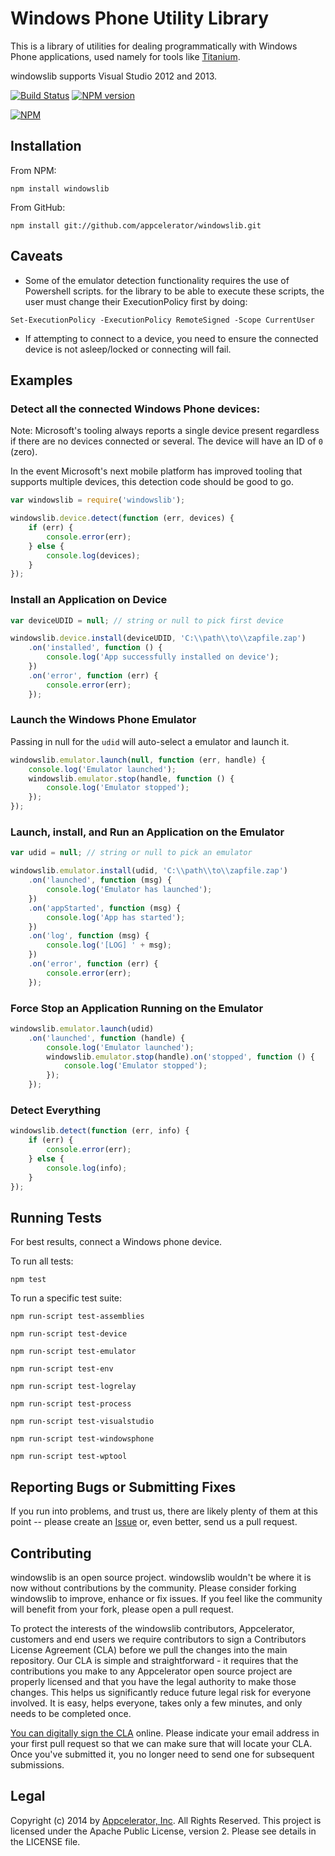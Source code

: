 # Windows Phone Utility Library

This is a library of utilities for dealing programmatically with Windows Phone applications,
used namely for tools like [Titanium](https://github.com/appcelerator/titanium).

windowslib supports Visual Studio 2012 and 2013.

[![Build Status](https://travis-ci.org/appcelerator/windowslib.svg?branch=master)](https://travis-ci.org/appcelerator/windowslib) [![NPM version](https://badge.fury.io/js/windowslib.svg)](http://badge.fury.io/js/windowslib)

[![NPM](https://nodei.co/npm/windowslib.png?downloads=true&stars=true)](https://nodei.co/npm/windowslib/)

## Installation

From NPM:

	npm install windowslib

From GitHub:

	npm install git://github.com/appcelerator/windowslib.git

## Caveats
- Some of the emulator detection functionality requires the use of Powershell scripts. for the library to be able to execute these scripts, the user must change their ExecutionPolicy first by doing:
```
Set-ExecutionPolicy -ExecutionPolicy RemoteSigned -Scope CurrentUser
```
- If attempting to connect to a device, you need to ensure the connected device is not asleep/locked or connecting will fail.

## Examples

### Detect all the connected Windows Phone devices:

Note: Microsoft's tooling always reports a single device present regardless if
there are no devices connected or several. The device will have an ID of `0`
(zero).

In the event Microsoft's next mobile platform has improved tooling that supports
multiple devices, this detection code should be good to go.

```javascript
var windowslib = require('windowslib');

windowslib.device.detect(function (err, devices) {
	if (err) {
		console.error(err);
	} else {
		console.log(devices);
	}
});
```

### Install an Application on Device

```javascript
var deviceUDID = null; // string or null to pick first device

windowslib.device.install(deviceUDID, 'C:\\path\\to\\zapfile.zap')
	.on('installed', function () {
		console.log('App successfully installed on device');
	})
	.on('error', function (err) {
		console.error(err);
	});
```

### Launch the Windows Phone Emulator

Passing in null for the `udid` will auto-select a emulator and launch it.

```javascript
windowslib.emulator.launch(null, function (err, handle) {
	console.log('Emulator launched');
	windowslib.emulator.stop(handle, function () {
		console.log('Emulator stopped');
	});
});
```

### Launch, install, and Run an Application on the Emulator

```javascript
var udid = null; // string or null to pick an emulator

windowslib.emulator.install(udid, 'C:\\path\\to\\zapfile.zap')
	.on('launched', function (msg) {
		console.log('Emulator has launched');
	})
	.on('appStarted', function (msg) {
		console.log('App has started');
	})
	.on('log', function (msg) {
		console.log('[LOG] ' + msg);
	})
	.on('error', function (err) {
		console.error(err);
	});
```

### Force Stop an Application Running on the Emulator

```javascript
windowslib.emulator.launch(udid)
	.on('launched', function (handle) {
		console.log('Emulator launched');
		windowslib.emulator.stop(handle).on('stopped', function () {
			console.log('Emulator stopped');
		});
	});
```

### Detect Everything

```javascript
windowslib.detect(function (err, info) {
	if (err) {
		console.error(err);
	} else {
		console.log(info);
	}
});
```

## Running Tests

For best results, connect a Windows phone device.

To run all tests:

```
npm test
```

To run a specific test suite:

```
npm run-script test-assemblies

npm run-script test-device

npm run-script test-emulator

npm run-script test-env

npm run-script test-logrelay

npm run-script test-process

npm run-script test-visualstudio

npm run-script test-windowsphone

npm run-script test-wptool
```

## Reporting Bugs or Submitting Fixes

If you run into problems, and trust us, there are likely plenty of them at this
point -- please create an [Issue](https://github.com/appcelerator/windowslib/issues)
or, even better, send us a pull request.

## Contributing

windowslib is an open source project. windowslib wouldn't be where it is now without
contributions by the community. Please consider forking windowslib to improve,
enhance or fix issues. If you feel like the community will benefit from your
fork, please open a pull request.

To protect the interests of the windowslib contributors, Appcelerator, customers
and end users we require contributors to sign a Contributors License Agreement
(CLA) before we pull the changes into the main repository. Our CLA is simple and
straightforward - it requires that the contributions you make to any
Appcelerator open source project are properly licensed and that you have the
legal authority to make those changes. This helps us significantly reduce future
legal risk for everyone involved. It is easy, helps everyone, takes only a few
minutes, and only needs to be completed once.

[You can digitally sign the CLA](http://bit.ly/app_cla) online. Please indicate
your email address in your first pull request so that we can make sure that will
locate your CLA.  Once you've submitted it, you no longer need to send one for
subsequent submissions.

## Legal

Copyright (c) 2014 by [Appcelerator, Inc](http://www.appcelerator.com). All
Rights Reserved. This project is licensed under the Apache Public License,
version 2. Please see details in the LICENSE file.
